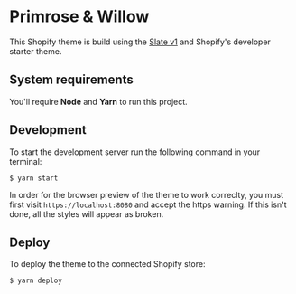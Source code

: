 # Primrose & Willow

This Shopify theme is build using the [Slate v1](https://github.com/Shopify/slate) and Shopify's developer starter theme.

## System requirements

You'll require **Node** and **Yarn** to run this project.

## Development

To start the development server run the following command in your terminal:

```
$ yarn start
```

In order for the browser preview of the theme to work correclty, you must first visit `https://localhost:8080` and accept the https warning. If this isn't done, all the styles will appear as broken.

## Deploy

To deploy the theme to the connected Shopify store:

```
$ yarn deploy
```
